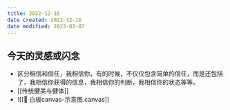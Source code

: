 ```yaml
---
title: 2022-12-16
date created: 2022-12-16
date modified: 2023-03-07
---
```


## 今天的灵感或闪念

- 区分相信和信任，我相信你，有的时候，不仅仅包含简单的信任，而是还包括了，我相信你获得的信息，我相信你的判断，我相信你的状态等等。
- [[传统健美与健体]]
- ![[🧩 白板canvas-示意图.canvas]]
